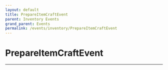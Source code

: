 ```yaml
---
layout: default
title: PrepareItemCraftEvent
parent: Inventory Events
grand_parent: Events
permalink: /events/inventory/PrepareItemCraftEvent
---
```


# PrepareItemCraftEvent

---
